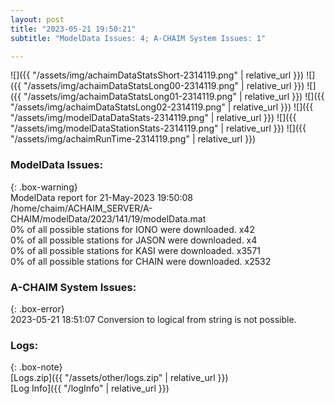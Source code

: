 ```yaml
---
layout: post
title: "2023-05-21 19:50:21"
subtitle: "ModelData Issues: 4; A-CHAIM System Issues: 1"

---
```


![]({{ "/assets/img/achaimDataStatsShort-2314119.png" | relative_url }})
![]({{ "/assets/img/achaimDataStatsLong00-2314119.png" | relative_url }})
![]({{ "/assets/img/achaimDataStatsLong01-2314119.png" | relative_url }})
![]({{ "/assets/img/achaimDataStatsLong02-2314119.png" | relative_url }})
![]({{ "/assets/img/modelDataDataStats-2314119.png" | relative_url }})
![]({{ "/assets/img/modelDataStationStats-2314119.png" | relative_url }})
![]({{ "/assets/img/achaimRunTime-2314119.png" | relative_url }})


### ModelData Issues:  
  
{: .box-warning}  
 ModelData report for 21-May-2023 19:50:08   
 /home/chaim/ACHAIM_SERVER/A-CHAIM/modelData/2023/141/19/modelData.mat   
 0% of all possible stations for IONO were downloaded. x42   
 0% of all possible stations for JASON were downloaded. x4   
 0% of all possible stations for KASI were downloaded. x3571   
 0% of all possible stations for CHAIN were downloaded. x2532   
  
### A-CHAIM System Issues:  
  
{: .box-error}  
2023-05-21 18:51:07 Conversion to logical from string is not possible.  

### Logs:  
  
{: .box-note}  
[Logs.zip]({{ "/assets/other/logs.zip" | relative_url }})  
[Log Info]({{ "/logInfo" | relative_url }})  
